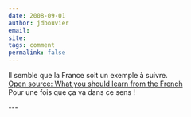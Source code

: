 ```yaml
---
date: 2008-09-01
author: jdbouvier
email: 
site: 
tags: comment
permalink: false
---
```


<p>
Il semble que la France soit un exemple à suivre. <br/>
<a href="http://www.infoworld.com/article/08/08/28/35NF-open-source-france-lessons_1.html">Open source: What you should learn from the French</a><br/>
Pour une fois que ça va dans ce sens !<br/>
</p>
---